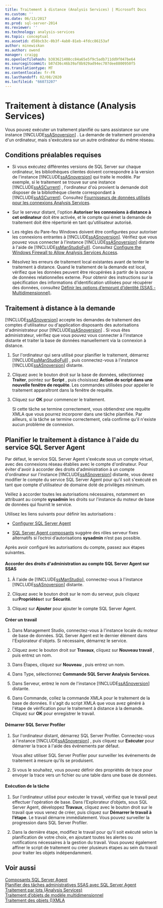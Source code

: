 ```yaml
---
title: Traitement à distance (Analysis Services) | Microsoft Docs
ms.custom: ''
ms.date: 06/13/2017
ms.prod: sql-server-2014
ms.reviewer: ''
ms.technology: analysis-services
ms.topic: conceptual
ms.assetid: d58bcb3c-0b3f-4ab0-81eb-4fdcc86153af
author: minewiskan
ms.author: owend
manager: craigg
ms.openlocfilehash: b383621408cc84a65e5f9c5adb711dd9f047be64
ms.sourcegitcommit: b87d36c46b39af8b929ad94ec707dee8800950f5
ms.translationtype: MT
ms.contentlocale: fr-FR
ms.lasthandoff: 02/08/2020
ms.locfileid: "66073207"
---
```

# <a name="remote-processing-analysis-services"></a>Traitement à distance (Analysis Services)
  Vous pouvez exécuter un traitement planifié ou sans assistance sur une instance [!INCLUDE[ssASnoversion](../../includes/ssasnoversion-md.md)] . La demande de traitement proviendra d'un ordinateur, mais s'exécutera sur un autre ordinateur du même réseau.  
  
## <a name="prerequisites"></a>Conditions préalables requises  
  
-   Si vous exécutez différentes versions de SQL Server sur chaque ordinateur, les bibliothèques clientes doivent correspondre à la version de l'instance [!INCLUDE[ssASnoversion](../../includes/ssasnoversion-md.md)] qui traite le modèle. Par exemple, si le traitement se trouve sur une instance [!INCLUDE[ssASCurrent](../../includes/ssascurrent-md.md)] , l'ordinateur d'où provient la demande doit disposer de la bibliothèque cliente correspondant à [!INCLUDE[ssASCurrent](../../includes/ssascurrent-md.md)]. Consultez [Fournisseurs de données utilisés pour les connexions Analysis Services](../instances/data-providers-used-for-analysis-services-connections.md).  
  
-   Sur le serveur distant, l'option **Autoriser les connexions à distance à cet ordinateur** doit être activée, et le compte qui émet la demande de traitement doit être répertorié en tant qu'utilisateur autorisé.  
  
-   Les règles du Pare-feu Windows doivent être configurées pour autoriser les connexions entrantes à [!INCLUDE[ssASnoversion](../../includes/ssasnoversion-md.md)]. Vérifiez que vous pouvez vous connecter à l'instance [!INCLUDE[ssASnoversion](../../includes/ssasnoversion-md.md)] distante à l'aide de [!INCLUDE[ssManStudioFull](../../includes/ssmanstudiofull-md.md)]. Consultez [Configure the Windows Firewall to Allow Analysis Services Access](../instances/configure-the-windows-firewall-to-allow-analysis-services-access.md).  
  
-   Résolvez les erreurs de traitement local existantes avant de tenter le traitement à distance. Quand le traitement de la demande est local, vérifiez que les données peuvent être récupérées à partir de la source de données relationnelles externe. Pour obtenir des instructions sur la spécification des informations d’identification utilisées pour récupérer des données, consultez [Définir les options d’emprunt d’identité &#40;SSAS - Multidimensionnel&#41;](set-impersonation-options-ssas-multidimensional.md).  
  
## <a name="on-demand-remote-processing"></a>Traitement à distance à la demande  
 
  [!INCLUDE[ssASnoversion](../../includes/ssasnoversion-md.md)] accepte les demandes de traitement des comptes d'utilisateur ou d'application disposants des autorisations d'administrateur pour [!INCLUDE[ssASnoversion](../../includes/ssasnoversion-md.md)] . Si vous êtes administrateur, vérifiez que vous pouvez vous connecter à l'instance distante et traiter la base de données manuellement via la connexion à distance.  
  
1.  Sur l'ordinateur qui sera utilisé pour planifier le traitement, démarrez [!INCLUDE[ssManStudioFull](../../includes/ssmanstudiofull-md.md)] , puis connectez-vous à l'instance [!INCLUDE[ssASnoversion](../../includes/ssasnoversion-md.md)] distante.  
  
2.  Cliquez avec le bouton droit sur la base de données, sélectionnez **Traiter**, pointez sur **Script** , puis choisissez **Action de script dans une nouvelle fenêtre de requête**. Les commandes utilisées pour appeler le traitement apparaîtront dans la fenêtre de requête.  
  
3.  Cliquez sur **OK** pour commencer le traitement.  
  
     Si cette tâche se termine correctement, vous obtiendrez une requête XMLA que vous pourrez incorporer dans une tâche planifiée. Par ailleurs, si la tâche se termine correctement, cela confirme qu'il n'existe aucun problème de connexion.  
  
## <a name="schedule-remote-processing-using-sql-server-agent-service"></a>Planifier le traitement à distance à l'aide du service SQL Server Agent  
 Par défaut, le service SQL Server Agent s'exécute sous un compte virtuel, avec des connexions réseau établies avec le compte d'ordinateur. Pour éviter d'avoir à accorder des droits d'administration à un compte d'ordinateur sur l'instance [!INCLUDE[ssASnoversion](../../includes/ssasnoversion-md.md)] distante, vous devez modifier le compte du service SQL Server Agent pour qu'il soit s'exécuté en tant que compte d'utilisateur de domaine doté de privilèges minimum.  
  
 Veillez à accorder toutes les autorisations nécessaires, notamment en attribuant au compte **sysadmin** les droits sur l'instance du moteur de base de données qui fournit le service.  
  
 Utilisez les liens suivants pour définir les autorisations :  
  
-   [Configurer SQL Server Agent](../../ssms/agent/configure-sql-server-agent.md)  
  
-   [SQL Server Agent composants](../../ssms/agent/sql-server-agent.md#Components) suggère des rôles serveur fixes alternatifs si l’octroi d’autorisations **sysadmin** n’est pas possible.  
  
 Après avoir configuré les autorisations du compte, passez aux étapes suivantes.  
  
#### <a name="grant-the-sql-server-agent-account-administrator-permission-on-ssas"></a>Accorder des droits d'administration au compte SQL Server Agent sur SSAS  
  
1.  À l'aide de [!INCLUDE[ssManStudio](../../includes/ssmanstudio-md.md)], connectez-vous à l'instance [!INCLUDE[ssASnoversion](../../includes/ssasnoversion-md.md)] distante.  
  
2.  Cliquez avec le bouton droit sur le nom du serveur, puis cliquez sur**Propriétés**et sur **Sécurité**.  
  
3.  Cliquez sur **Ajouter** pour ajouter le compte SQL Server Agent.  
  
#### <a name="create-the-job"></a>Créer un travail  
  
1.  Dans Management Studio, connectez-vous à l'instance locale du moteur de base de données. SQL Server Agent est le dernier élément dans l'Explorateur d'objets. Si nécessaire, démarrez le service.  
  
2.  Cliquez avec le bouton droit sur **Travaux**, cliquez sur **Nouveau travail** , puis entrez un nom.  
  
3.  Dans Étapes, cliquez sur **Nouveau** , puis entrez un nom.  
  
4.  Dans Type, sélectionnez **Commande SQL Server Analysis Services**.  
  
5.  Dans Serveur, entrez le nom de l'instance [!INCLUDE[ssASnoversion](../../includes/ssasnoversion-md.md)] distante.  
  
6.  Dans Commande, collez la commande XMLA pour le traitement de la base de données. Il s'agit du script XMLA que vous avez généré à l'étape de vérification pour le traitement à distance à la demande. Cliquez sur **OK** pour enregistrer le travail.  
  
#### <a name="start-sql-server-profiler"></a>Démarrer SQL Server Profiler  
  
1.  Sur l'ordinateur distant, démarrez SQL Server Profiler. Connectez-vous à l'instance [!INCLUDE[ssASnoversion](../../includes/ssasnoversion-md.md)] , puis cliquez sur **Exécuter** pour démarrer la trace à l'aide des événements par défaut.  
  
     Vous allez utiliser SQL Server Profiler pour surveiller les événements de traitement à mesure qu'ils se produisent.  
  
2.  Si vous le souhaitez, vous pouvez définir des propriétés de trace pour envoyer la trace vers un fichier ou une table dans une base de données.  
  
#### <a name="run-the-job"></a>Exécution de la tâche  
  
1.  Sur l'ordinateur utilisé pour exécuter le travail, vérifiez que le travail peut effectuer l'opération de base. Dans l’Explorateur d’objets, sous SQL Server Agent, développez **Travaux**, cliquez avec le bouton droit sur le travail que vous venez de créer, puis cliquez sur **Démarrer le travail à l’étape**. Le travail démarre immédiatement. Vous pouvez surveiller la progression dans SQL Server Profiler.  
  
2.  Dans la dernière étape, modifiez le travail pour qu'il soit exécuté selon la planification de votre choix, en ajoutant toutes les alertes ou notifications nécessaires à la gestion du travail. Vous pouvez également affiner le script de traitement ou créer plusieurs étapes au sein du travail pour traiter les objets indépendamment.  
  
## <a name="see-also"></a>Voir aussi  
 [Composants SQL Server Agent](../../ssms/agent/sql-server-agent.md#Components)   
 [Planifier des tâches administratives SSAS avec SQL Server Agent](../instances/schedule-ssas-administrative-tasks-with-sql-server-agent.md)   
 [Traitement par lots &#40;Analysis Services&#41;](batch-processing-analysis-services.md)   
 [Traitement d’objets de modèle multidimensionnel](processing-a-multidimensional-model-analysis-services.md)   
 [Traitement des objets &#40;&#41;XMLA](https://docs.microsoft.com/bi-reference/xmla/xml-elements-objects)  
  
  
